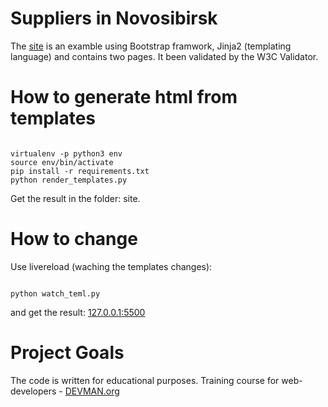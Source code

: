 # Suppliers in Novosibirsk
The [site](https://vpgrishkin.github.io/22_proto_markup/) is an examble using Bootstrap framwork, Jinja2 (templating language) and contains two pages. It been validated by the W3C Validator.

# How to generate html from templates
``` #!bash

virtualenv -p python3 env
source env/bin/activate
pip install -r requirements.txt
python render_templates.py
```
Get the result in the folder: site.
# How to change
Use livereload (waching the templates changes):
``` #!bash

python watch_teml.py
```
and get the result: [127.0.0.1:5500](http://127.0.0.1:5500/) 

# Project Goals
The code is written for educational purposes. Training course for web-developers - [DEVMAN.org](https://devman.org)


